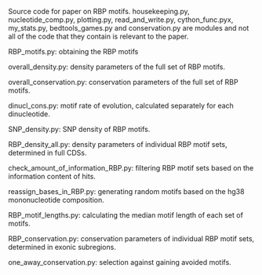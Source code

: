Source code for paper on RBP motifs. housekeeping.py, nucleotide_comp.py, plotting.py, read_and_write.py, 
cython_func.pyx, my_stats.py, bedtools_games.py and conservation.py are modules and not all of the code
that they contain is relevant to the paper.

RBP_motifs.py: obtaining the RBP motifs

overall_density.py: density parameters of the full set of RBP motifs.

overall_conservation.py: conservation parameters of the full set of RBP motifs.

dinucl_cons.py: motif rate of evolution, calculated separately for each dinucleotide.

SNP_density.py: SNP density of RBP motifs.

RBP_density_all.py: density parameters of individual RBP motif sets, determined in full CDSs.

check_amount_of_information_RBP.py: filtering RBP motif sets based on the information content of hits.

reassign_bases_in_RBP.py: generating random motifs based on the hg38 mononucleotide composition.

RBP_motif_lengths.py: calculating the median motif length of each set of motifs.

RBP_conservation.py: conservation parameters of individual RBP motif sets, determined in exonic subregions.

one_away_conservation.py: selection against gaining avoided motifs.